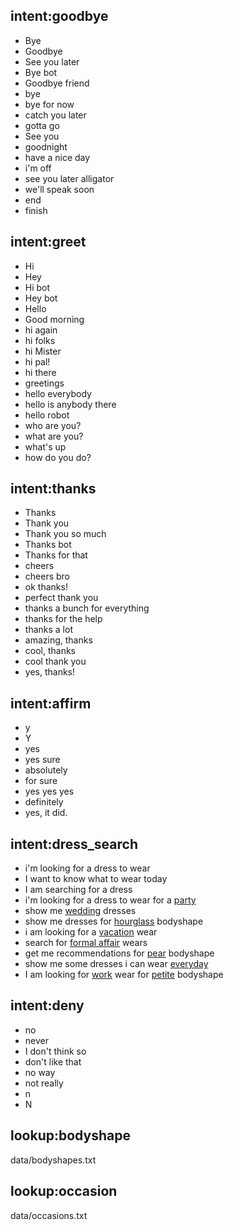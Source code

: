 <!--- Make sure to update this training data file with more training examples from https://forum.rasa.com/t/rasa-starter-pack/704 --> 

## intent:goodbye  
- Bye 			
- Goodbye
- See you later
- Bye bot
- Goodbye friend
- bye
- bye for now
- catch you later
- gotta go
- See you
- goodnight
- have a nice day
- i'm off
- see you later alligator
- we'll speak soon
- end
- finish

## intent:greet
- Hi
- Hey
- Hi bot
- Hey bot
- Hello
- Good morning
- hi again
- hi folks
- hi Mister
- hi pal!
- hi there
- greetings
- hello everybody
- hello is anybody there
- hello robot
- who are you?
- what are you?
- what's up
- how do you do?

## intent:thanks
- Thanks
- Thank you
- Thank you so much
- Thanks bot
- Thanks for that
- cheers
- cheers bro
- ok thanks!
- perfect thank you
- thanks a bunch for everything
- thanks for the help
- thanks a lot
- amazing, thanks
- cool, thanks
- cool thank you
- yes, thanks!

## intent:affirm
- y
- Y
- yes
- yes sure
- absolutely
- for sure
- yes yes yes
- definitely
- yes, it did.

## intent:dress_search
- i'm looking for a dress to wear
- I want to know what to wear today
- I am searching for a dress
- i'm looking for a dress to wear for a [party](occasion)
- show me [wedding](occasion) dresses
- show me dresses for [hourglass](bodyshape) bodyshape
- i am looking for a [vacation](occasion) wear
- search for [formal affair](occasion) wears
- get me recommendations for [pear](bodyshape) bodyshape
- show me some dresses i can wear [everyday](occasion)
- I am looking for [work](occasion) wear for [petite](bodyshape) bodyshape
<!---- I am looking a restaurant in [29432](location)
- I am hungry
- Can you tell me a place to eat?
- I need food
- Food near [delhi](location)
- Food near me
- what are some good restraunts in [paris](location)
- suggest me some good [chinese](cuisine) place
- suggest me a good place to eat
- where can i get best [mughlai](cuisine)
- where can I find best [burger](cuisine) in [tokyo](location)?
- best [biryani](cuisine) in [new york](location)?
- i want to eat [pasta](cuisine)
- best [burgers](cuisine) in [delhi](location)
- what are the best [pizza](cuisine) in [delhi](location)
- i feel like having [sushi](cuisine)
- i would like to have some [biryani](cuisine)
- best [pizza](cuisine) near me
- i am feeling hungry
- tell me the nearest [burger](cuisine) place
- i want a [sandwich](cuisine)
- where can i get [pizza](cuisine) in [chennai](location)
- can you recommend some good [continental](cuisine) place in [mysore](location)
- Actually, I want to eat [pasta](cuisine) in [chennai](location)
- can you suggest good [biryani](cuisine) place in [chennai](location)?
- [dosa](cuisine) in [gurugram](location)
- [dosa](cuisine) in [gurgaon](location)-->

## intent:deny
- no
- never
- I don't think so
- don't like that
- no way
- not really
- n
- N

## lookup:bodyshape
data/bodyshapes.txt

## lookup:occasion
data/occasions.txt
